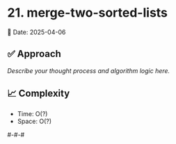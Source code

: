 # 21. merge-two-sorted-lists

📅 Date: 2025-04-06

## ✅ Approach

_Describe your thought process and algorithm logic here._

## 📈 Complexity

- Time: O(?)
- Space: O(?)

#-#-#
